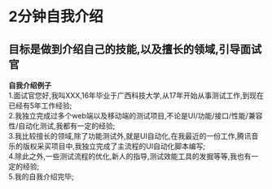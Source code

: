 # 2分钟自我介绍  
## 目标是做到介绍自己的技能,以及擅长的领域,引导面试官  

**自我介绍例子**  
  1.面试官您好,我叫XXX,16年毕业于广西科技大学,从17年开始从事测试工作,到现在已经有5年工作经验;  
  2.我独立完成过多个web端以及移动端的测试项目,不论是UI/功能/接口/性能/兼容性/自动化测试,我都有一定的经验;  
  3.我比较擅长的领域,除了功能测试外,就是UI自动化,在我最近的一份工作,腾讯音乐的版权采买项目中,我独立完成了主流程的UI自动化脚本编写;   
  4.除此之外,一些测试流程的优化,新人的指导,测试效能工具的发掘等等,我也有一定的经验;  
  5.我的自我介绍完毕;  
  